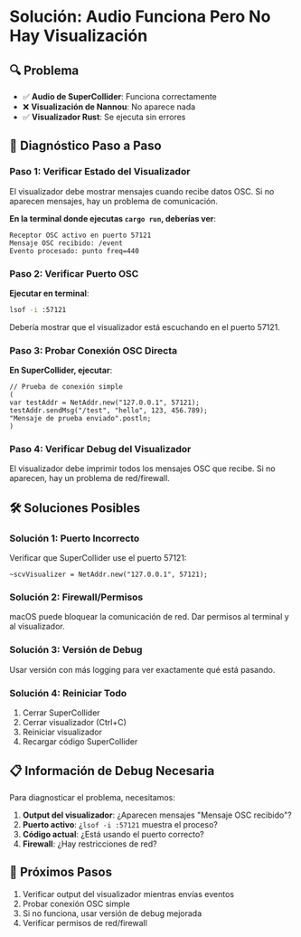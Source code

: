# Solución: Audio Funciona Pero No Hay Visualización

## 🔍 Problema
- ✅ **Audio de SuperCollider**: Funciona correctamente
- ❌ **Visualización de Nannou**: No aparece nada
- ✅ **Visualizador Rust**: Se ejecuta sin errores

## 🎯 Diagnóstico Paso a Paso

### Paso 1: Verificar Estado del Visualizador

El visualizador debe mostrar mensajes cuando recibe datos OSC. Si no aparecen mensajes, hay un problema de comunicación.

**En la terminal donde ejecutas `cargo run`, deberías ver**:
```
Receptor OSC activo en puerto 57121
Mensaje OSC recibido: /event
Evento procesado: punto freq=440
```

### Paso 2: Verificar Puerto OSC

**Ejecutar en terminal**:
```bash
lsof -i :57121
```

Debería mostrar que el visualizador está escuchando en el puerto 57121.

### Paso 3: Probar Conexión OSC Directa

**En SuperCollider, ejecutar**:
```supercollider
// Prueba de conexión simple
(
var testAddr = NetAddr.new("127.0.0.1", 57121);
testAddr.sendMsg("/test", "hello", 123, 456.789);
"Mensaje de prueba enviado".postln;
)
```

### Paso 4: Verificar Debug del Visualizador

El visualizador debe imprimir todos los mensajes OSC que recibe. Si no aparecen, hay un problema de red/firewall.

## 🛠️ Soluciones Posibles

### Solución 1: Puerto Incorrecto
Verificar que SuperCollider use el puerto 57121:
```supercollider
~scvVisualizer = NetAddr.new("127.0.0.1", 57121);
```

### Solución 2: Firewall/Permisos
macOS puede bloquear la comunicación de red. Dar permisos al terminal y al visualizador.

### Solución 3: Versión de Debug
Usar versión con más logging para ver exactamente qué está pasando.

### Solución 4: Reiniciar Todo
1. Cerrar SuperCollider
2. Cerrar visualizador (Ctrl+C)
3. Reiniciar visualizador
4. Recargar código SuperCollider

## 📋 Información de Debug Necesaria

Para diagnosticar el problema, necesitamos:

1. **Output del visualizador**: ¿Aparecen mensajes "Mensaje OSC recibido"?
2. **Puerto activo**: ¿`lsof -i :57121` muestra el proceso?
3. **Código actual**: ¿Está usando el puerto correcto?
4. **Firewall**: ¿Hay restricciones de red?

## 🎯 Próximos Pasos

1. Verificar output del visualizador mientras envías eventos
2. Probar conexión OSC simple
3. Si no funciona, usar versión de debug mejorada
4. Verificar permisos de red/firewall
